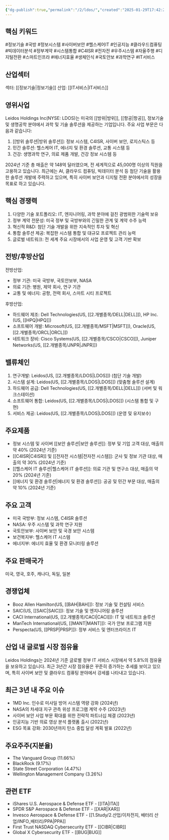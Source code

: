 ```yaml
---
{"dg-publish":true,"permalink":"/2/ldos/","created":"2025-01-29T17:42:22.867+09:00","updated":"2025-07-29T21:37:04.838+09:00"}
---
```


## 핵심 키워드

#정보기술 #국방 #정보시스템 #사이버보안 #헬스케어IT #인공지능 #클라우드컴퓨팅 #빅데이터분석 #정부계약 #시스템통합 #C4ISR #전자전 #우주시스템 #자율주행 #디지털전환 #스마트인프라 #에너지효율 #생체인식 #국토안보 #과학연구 #IT서비스

## 산업섹터

섹터: [[정보기술\|정보기술]]
산업: [[IT서비스\|IT서비스]]

## 영위사업

Leidos Holdings Inc(NYSE: LDOS)는 미국의 [[방위\|방위]], [[항공\|항공]], 정보기술 및 생명공학 분야에서 과학 및 기술 솔루션을 제공하는 기업입니다. 주요 사업 부문은 다음과 같습니다:

1. [[방위 솔루션\|방위 솔루션]]: 정보 시스템, C4ISR, 사이버 보안, 로지스틱스 등
2. 민간 솔루션: 헬스케어 IT, 에너지 및 환경 솔루션, 교통 시스템 등
3. 건강: 생명과학 연구, 의료 제품 개발, 건강 정보 시스템 등

2024년 기준 총 매출은 약 148억 달러였으며, 전 세계적으로 45,000명 이상의 직원을 고용하고 있습니다. 최근에는 AI, 클라우드 컴퓨팅, 빅데이터 분석 등 첨단 기술을 활용한 솔루션 개발에 주력하고 있으며, 특히 사이버 보안과 디지털 전환 분야에서의 성장을 목표로 하고 있습니다.

## 핵심 경쟁력

1. 다양한 기술 포트폴리오: IT, 엔지니어링, 과학 분야에 걸친 광범위한 기술력 보유
2. 정부 계약 전문성: 미국 정부 및 국방부와의 긴밀한 관계 및 계약 수주 능력
3. 혁신적 R&D: 첨단 기술 개발을 위한 지속적인 투자 및 혁신
4. 통합 솔루션 제공: 복잡한 시스템 통합 및 대규모 프로젝트 관리 능력
5. 글로벌 네트워크: 전 세계 주요 시장에서의 사업 운영 및 고객 기반 확보

## 전방/후방산업

전방산업:

- 정부 기관: 미국 국방부, 국토안보부, NASA
- 의료 기관: 병원, 제약 회사, 연구 기관
- 교통 및 에너지: 공항, 전력 회사, 스마트 시티 프로젝트

후방산업:

- 하드웨어 제조: Dell Technologies(US, [[2.개별종목/DELL\|DELL]]), HP Inc.(US, [[HPQ\|HPQ]])
- 소프트웨어 개발: Microsoft(US, [[2.개별종목/MSFT\|MSFT]]), Oracle(US, [[2.개별종목/ORCL\|ORCL]])
- 네트워크 장비: Cisco Systems(US, [[2.개별종목/CSCO\|CSCO]]), Juniper Networks(US, [[2.개별종목/JNPR\|JNPR]])

## 밸류체인

1. 연구개발: Leidos(US, [[2.개별종목/LDOS\|LDOS]]) (첨단 기술 개발)
2. 시스템 설계: Leidos(US, [[2.개별종목/LDOS\|LDOS]]) (맞춤형 솔루션 설계)
3. 하드웨어 공급: Dell Technologies(US, [[2.개별종목/DELL\|DELL]]) (서버 및 워크스테이션)
4. 소프트웨어 통합: Leidos(US, [[2.개별종목/LDOS\|LDOS]]) (시스템 통합 및 구현)
5. 서비스 제공: Leidos(US, [[2.개별종목/LDOS\|LDOS]]) (운영 및 유지보수)

## 주요제품

- 정보 시스템 및 사이버 [[보안 솔루션\|보안 솔루션]]: 정부 및 기업 고객 대상, 매출의 약 40% (2024년 기준)
- [[C4ISR\|C4ISR]] 및 [[전자전 시스템\|전자전 시스템]]: 군사 및 정보 기관 대상, 매출의 약 30% (2024년 기준)
- [[헬스케어 IT 솔루션\|헬스케어 IT 솔루션]]: 의료 기관 및 연구소 대상, 매출의 약 20% (2024년 기준)
- [[에너지 및 환경 솔루션\|에너지 및 환경 솔루션]]: 공공 및 민간 부문 대상, 매출의 약 10% (2024년 기준)

## 주요 고객

- 미국 국방부: 정보 시스템, C4ISR 솔루션
- NASA: 우주 시스템 및 과학 연구 지원
- 국토안보부: 사이버 보안 및 국경 보안 시스템
- 보건복지부: 헬스케어 IT 시스템
- 에너지부: 에너지 효율 및 환경 모니터링 솔루션

## 주요 판매국가

미국, 영국, 호주, 캐나다, 독일, 일본

## 경쟁업체

- Booz Allen Hamilton(US, [[BAH\|BAH]]): 정보 기술 및 컨설팅 서비스
- SAIC(US, [[SAIC\|SAIC]]): 정보 기술 및 엔지니어링 솔루션
- CACI International(US, [[2.개별종목/CACI\|CACI]]): IT 및 네트워크 솔루션
- ManTech International(US, [[MANT\|MANT]]): 국가 안보 프로그램 지원
- Perspecta(US, [[PRSP\|PRSP]]): 정부 서비스 및 엔터프라이즈 IT

## 산업 내 글로벌 시장 점유율

Leidos Holdings는 2024년 기준 글로벌 정부 IT 서비스 시장에서 약 5.8%의 점유율을 보유하고 있습니다. 최근 3년간 시장 점유율은 꾸준히 증가하는 추세를 보이고 있으며, 특히 사이버 보안 및 클라우드 컴퓨팅 분야에서 강세를 나타내고 있습니다.

## 최근 3년 내 주요 이슈

- 1MD Inc. 인수로 미사일 방어 시스템 역량 강화 (2024년)
- NASA의 차세대 지구 관측 위성 프로그램 계약 수주 (2023년)
- 사이버 보안 사업 부문 확대를 위한 전략적 파트너십 체결 (2023년)
- 인공지능 기반 의료 영상 분석 플랫폼 출시 (2022년)
- ESG 목표 강화: 2030년까지 탄소 중립 달성 계획 발표 (2022년)

## 주요주주(지분율)

- The Vanguard Group (11.66%)
- BlackRock (9.17%)
- State Street Corporation (4.47%)
- Wellington Management Company (3.26%)

## 관련 ETF

- iShares U.S. Aerospace & Defense ETF - [[ITA\|ITA]]
- SPDR S&P Aerospace & Defense ETF - [[XAR\|XAR]]
- Invesco Aerospace & Defense ETF - [[1.Study/2.산업/이차전지, 배터리 산업/INFO_배터리/PPA\|PPA]]
- First Trust NASDAQ Cybersecurity ETF - [[CIBR\|CIBR]]
- Global X Cybersecurity ETF - [[BUG\|BUG]]